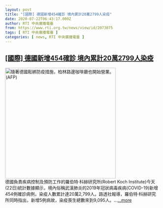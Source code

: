 ```yaml
---
layout: post
title: "[國際] 德國新增454確診 境內累計20萬2799人染疫"
date: 2020-07-22T06:43:17.000Z
author: RTI 中央廣播電臺
from: https://www.rti.org.tw/news/view/id/2073075
tags: [ RTI 中央廣播電臺 ]
categories: [ news, RTI 中央廣播電臺 ]
---
```

<!--1595400197000-->
[[國際] 德國新增454確診 境內累計20萬2799人染疫](https://www.rti.org.tw/news/view/id/2073075)
------

<div>
<img src="https://static.rti.org.tw/assets/thumbnails/2020/05/19/73dce48f69013c15d5eb6ac057ed5505.jpg" width="360" alt="隨著德國鬆綁防疫措施，柏林路邊咖啡廳也開始營業。 (AFP)" title="隨著德國鬆綁防疫措施，柏林路邊咖啡廳也開始營業。 (AFP)"><br>德國負責疾病控制及預防工作的羅伯特‧科赫研究所(Robert Koch Institute)今天(22日)統計數據顯示，境內俗稱武漢肺炎的2019年冠狀病毒疾病(COVID-19)新增454例確診病例，染疫人數累計達20萬2,799人。路透社報導，羅伯特‧科赫研究所同時指出，新增5例病故，染疫喪生總數來到9,095人。...<a target="_blank" href="https://www.rti.org.tw/news/view/id/2073075">...more</a>
</div>
